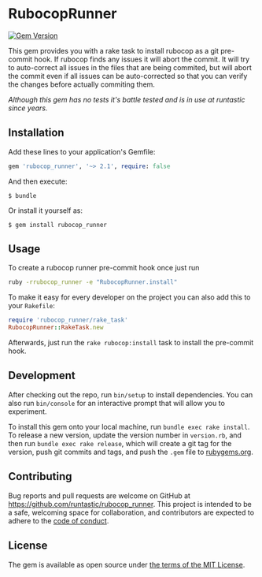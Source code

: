 # RubocopRunner

[![Gem Version](https://badge.fury.io/rb/rubocop_runner.svg)][rubygems]

This gem provides you with a rake task to install rubocop as a git pre-commit hook.
If rubocop finds any issues it will abort the commit. It will try to auto-correct
all issues in the files that are being commited, but will abort the commit even
if all issues can be auto-corrected so that you can verify the changes before
actually commiting them.

_Although this gem has no tests it's battle tested and is in use at runtastic
since years._

## Installation

Add these lines to your application's Gemfile:

```ruby
gem 'rubocop_runner', '~> 2.1', require: false
```

And then execute:

    $ bundle

Or install it yourself as:

    $ gem install rubocop_runner

## Usage

To create a rubocop runner pre-commit hook once just run

```sh
ruby -rrubocop_runner -e "RubocopRunner.install"
```

To make it easy for every developer on the project you can also add this to your
`Rakefile`:

```ruby
require 'rubocop_runner/rake_task'
RubocopRunner::RakeTask.new
```

Afterwards, just run the `rake rubocop:install` task to install the pre-commit
hook.

## Development

After checking out the repo, run `bin/setup` to install dependencies. You can
also run `bin/console` for an interactive prompt that will allow you to experiment.

To install this gem onto your local machine, run `bundle exec rake install`. To
release a new version, update the version number in `version.rb`, and then run
`bundle exec rake release`, which will create a git tag for the version, push
git commits and tags, and push the `.gem` file to [rubygems.org](https://rubygems.org).

## Contributing
Bug reports and pull requests are welcome on GitHub at https://github.com/runtastic/rubocop_runner.
This project is intended to be a safe, welcoming space for collaboration, and
contributors are expected to adhere to the [code of conduct][cc].

## License
The gem is available as open source under [the terms of the MIT License][mit].

[rubygems]: https://rubygems.org/gems/rubocop_runner
[mit]: https://choosealicense.com/licenses/mit/
[cc]: ../CODE_OF_CONDUCT.md
